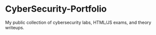 # CyberSecurity-Portfolio
My public collection of cybersecurity labs, HTML/JS exams, and theory writeups.
